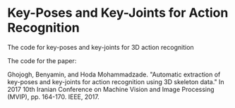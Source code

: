# Key-Poses and Key-Joints for Action Recognition
The code for key-poses and key-joints for 3D action recognition

The code for the paper:

Ghojogh, Benyamin, and Hoda Mohammadzade. "Automatic extraction of key-poses and key-joints for action recognition using 3D skeleton data." In 2017 10th Iranian Conference on Machine Vision and Image Processing (MVIP), pp. 164-170. IEEE, 2017.
